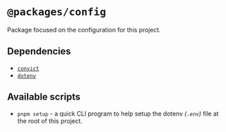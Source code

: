 # `@packages/config`

Package focused on the configuration for this project.

## Dependencies

-   [`convict`](https://github.com/mozzila/node-convict)
-   [`dotenv`](https://github.com/dotenv/dotenv)

## Available scripts

-   `pnpm setup` - a quick CLI program to help setup the dotenv _(`.env`)_ file at the root of this project.
